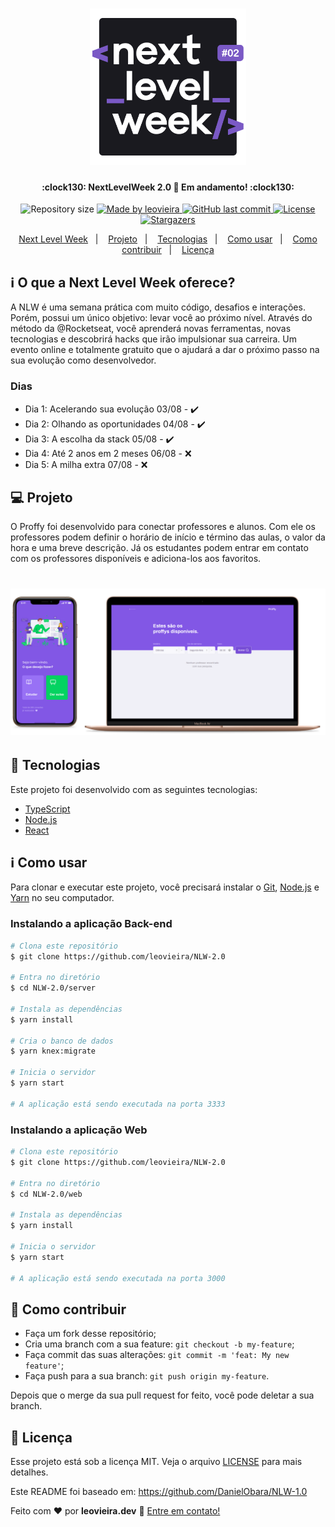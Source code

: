 <h1 align="center">
  <img alt="NextLevelWeek" title="#NextLevelWeek" src=".github/logo.png" width="250px" />
</h1>

<h4 align="center">
  :clock130: NextLevelWeek 2.0 🚀 Em andamento! :clock130:
</h4>

<p align="center">
  <img alt="Repository size" src="https://img.shields.io/github/repo-size/leovieira/NLW-2.0?style=flat&color=7159c1&labelColor=000000" />
  <a href="https://www.leovieira.dev">
    <img alt="Made by leovieira" src="https://img.shields.io/static/v1?label=made%20by&message=leovieira&style=flat&color=7159c1&labelColor=000000" />
  </a>
  <a href="https://github.com/leovieira/NLW-2.0/commits/main">
    <img alt="GitHub last commit" src="https://img.shields.io/github/last-commit/leovieira/NLW-2.0?style=flat&color=7159c1&labelColor=000000" />
  </a>
  <a href="https://github.com/leovieira/NLW-2.0/blob/main/LICENSE">
    <img alt="License" src="https://img.shields.io/static/v1?label=license&message=MIT&style=flat&color=7159c1&labelColor=000000" />
  </a>
  <a href="https://github.com/leovieira/NLW-2.0/stargazers">
    <img alt="Stargazers" src="https://img.shields.io/github/stars/leovieira/NLW-2.0?style=flat&logo=github&color=7159c1&labelColor=000000" />
  </a>
</p>

<p align="center">
  <a href="#information_source-o-que-a-next-level-week-oferece">Next Level Week</a>&nbsp;&nbsp;&nbsp;|&nbsp;&nbsp;&nbsp;
  <a href="#-projeto">Projeto</a>&nbsp;&nbsp;&nbsp;|&nbsp;&nbsp;&nbsp;
  <a href="#rocket-tecnologias">Tecnologias</a>&nbsp;&nbsp;&nbsp;|&nbsp;&nbsp;&nbsp;
  <a href="#information_source-como-usar">Como usar</a>&nbsp;&nbsp;&nbsp;|&nbsp;&nbsp;&nbsp;
  <a href="#-como-contribuir">Como contribuir</a>&nbsp;&nbsp;&nbsp;|&nbsp;&nbsp;&nbsp;
  <a href="#memo-licença">Licença</a>
</p>

## :information_source: O que a Next Level Week oferece?

A NLW é uma semana prática com muito código, desafios e interações. Porém, possui um único objetivo: levar você ao próximo nível.
Através do método da @Rocketseat, você aprenderá novas ferramentas, novas tecnologias e descobrirá hacks que irão impulsionar sua carreira.
Um evento online e totalmente gratuito que o ajudará a dar o próximo passo na sua evolução como desenvolvedor.

### Dias

- Dia 1: Acelerando sua evolução 03/08 - :heavy_check_mark:
- Dia 2: Olhando as oportunidades 04/08 - :heavy_check_mark:
- Dia 3: A escolha da stack 05/08 - :heavy_check_mark:
- Dia 4: Até 2 anos em 2 meses 06/08 - :x:
- Dia 5: A milha extra 07/08 - :x:

## 💻 Projeto

O Proffy foi desenvolvido para conectar professores e alunos. Com ele os professores podem definir o horário de início e término das aulas, o valor da hora e uma breve descrição. Já os estudantes podem entrar em contato com os professores disponíveis e adiciona-los aos favoritos.

<h1 align="center">
  <img alt="Proffy" title="Proffy" src=".github/capa.png" width="800px" />
</h1>

## :rocket: Tecnologias

Este projeto foi desenvolvido com as seguintes tecnologias:

- [TypeScript][typescript]
- [Node.js][nodejs]
- [React][reactjs]

## :information_source: Como usar

Para clonar e executar este projeto, você precisará instalar o [Git](https://git-scm.com), [Node.js][nodejs] e [Yarn][yarn] no seu computador.

### Instalando a aplicação Back-end

```bash
# Clona este repositório
$ git clone https://github.com/leovieira/NLW-2.0

# Entra no diretório
$ cd NLW-2.0/server

# Instala as dependências
$ yarn install

# Cria o banco de dados
$ yarn knex:migrate

# Inicia o servidor
$ yarn start

# A aplicação está sendo executada na porta 3333
```

### Instalando a aplicação Web

```bash
# Clona este repositório
$ git clone https://github.com/leovieira/NLW-2.0

# Entra no diretório
$ cd NLW-2.0/web

# Instala as dependências
$ yarn install

# Inicia o servidor
$ yarn start

# A aplicação está sendo executada na porta 3000
```

## 🤔 Como contribuir

- Faça um fork desse repositório;
- Cria uma branch com a sua feature: `git checkout -b my-feature`;
- Faça commit das suas alterações: `git commit -m 'feat: My new feature'`;
- Faça push para a sua branch: `git push origin my-feature`.

Depois que o merge da sua pull request for feito, você pode deletar a sua branch.

## :memo: Licença

Esse projeto está sob a licença MIT. Veja o arquivo [LICENSE](https://github.com/leovieira/NLW-2.0/blob/main/LICENSE) para mais detalhes.

Este README foi baseado em: https://github.com/DanielObara/NLW-1.0

Feito com ❤️ por **leovieira.dev** :wave: [Entre em contato!](https://www.leovieira.dev)

[yarn]: https://yarnpkg.com/
[typescript]: https://www.typescriptlang.org/
[nodejs]: https://nodejs.org/
[reactjs]: https://reactjs.org
